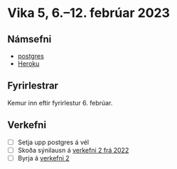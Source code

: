# Vika 5, 6.–12. febrúar 2023

## Námsefni

- [postgres](../namsefni/11.postgres/)
- [Heroku](../namsefni/12.heroku/)

## Fyrirlestrar

Kemur inn eftir fyrirlestur 6. febrúar.

## Verkefni

- [ ] Setja upp postgres á vél
- [ ] Skoða sýnilausn á [verkefni 2 frá 2022](https://github.com/vefforritun/vef2-2022-v2-synilausn)
- [ ] Byrja á [verkefni 2](https://github.com/vefforritun/vef2-2023-v2)
